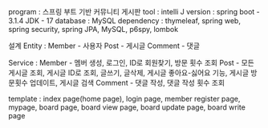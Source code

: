 program : 스프링 부트 기반 커뮤니티 게시판
tool : intelli J
version : spring boot - 3.1.4
          JDK - 17
database : MySQL
dependency : thymeleaf, spring web, spring security, spring JPA, MySQL, p6spy, lombok

설계
Entity : Member - 사용자
         Post - 게시글
         Comment - 댓글

Service : Member - 멤버 생성, 로그인, ID로 회원찾기, 방문 횟수 조회
          Post - 모든 게시글 조회, 게시글 ID로 조회, 글쓰기, 글삭제, 게시글 좋아요-싫어요 기능, 게시글 방문횟수 업데이트, 게시글 검색
          Comment - 댓글 작성, 댓글 작성 횟수 조회

template : index page(home page), login page, member register page, mypage, board page, board view page, board update page, board write page
